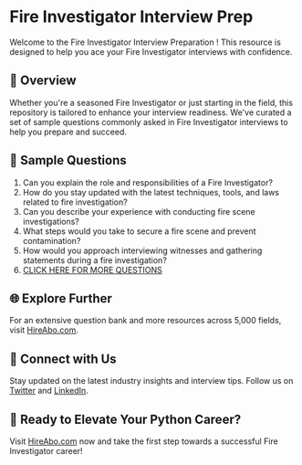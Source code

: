 # Fire Investigator Interview Prep

Welcome to the Fire Investigator Interview Preparation ! This resource is designed to help you ace your Fire Investigator interviews with confidence.

## 🚀 Overview

Whether you're a seasoned Fire Investigator or just starting in the field, this repository is tailored to enhance your interview readiness. We've curated a set of sample questions commonly asked in Fire Investigator interviews to help you prepare and succeed.

## 📝 Sample Questions

1. Can you explain the role and responsibilities of a Fire Investigator?
2. How do you stay updated with the latest techniques, tools, and laws related to fire investigation?
3. Can you describe your experience with conducting fire scene investigations?
4. What steps would you take to secure a fire scene and prevent contamination?
5. How would you approach interviewing witnesses and gathering statements during a fire investigation?
6. [CLICK HERE FOR MORE QUESTIONS](https://hireabo.com/job/9_1_23/Fire%20Investigator)

## 🌐 Explore Further

For an extensive question bank and more resources across 5,000 fields, visit [HireAbo.com](https://www.hireabo.com).

## 📱 Connect with Us

Stay updated on the latest industry insights and interview tips. Follow us on [Twitter](https://twitter.com/hireabo) and [LinkedIn](https://www.linkedin.com/in/hire-abo-3609972a8/).

## 🚀 Ready to Elevate Your Python Career?

Visit [HireAbo.com](https://www.hireabo.com) now and take the first step towards a successful Fire Investigator career!
